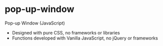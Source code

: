 # pop-up-window
Pop-up Window (JavaScript)


- Designed with pure CSS, no frameworks or libraries
- Functions developed with Vanilla JavaScript, no jQuery or frameworks
